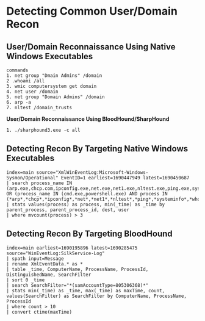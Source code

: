 # Detecting Common User/Domain Recon

## **User/Domain Reconnaissance Using Native Windows Executables**

```
commands
1. net group "Dmain Admins" /domain
2 .whoami /all
3. wmic computersystem get domain
4. net user /domain
5. net group "Domain Admins" /domain
6. arp -a
7. nltest /domain_trusts
```

**User/Domain Reconnaissance Using BloodHound/SharpHound**

```
1. ./sharphound3.exe -c all
```

## **Detecting Recon By Targeting Native Windows Executables**

```
index=main source="XmlWinEventLog:Microsoft-Windows-Sysmon/Operational" EventID=1 earliest=1690447949 latest=1690450687
| search process_name IN (arp.exe,chcp.com,ipconfig.exe,net.exe,net1.exe,nltest.exe,ping.exe,systeminfo.exe,whoami.exe) OR (process_name IN (cmd.exe,powershell.exe) AND process IN (*arp*,*chcp*,*ipconfig*,*net*,*net1*,*nltest*,*ping*,*systeminfo*,*whoami*))
| stats values(process) as process, min(_time) as _time by parent_process, parent_process_id, dest, user
| where mvcount(process) > 3
```

## **Detecting Recon By Targeting BloodHound**

```
index=main earliest=1690195896 latest=1690285475 source="WinEventLog:SilkService-Log"
| spath input=Message 
| rename XmlEventData.* as * 
| table _time, ComputerName, ProcessName, ProcessId, DistinguishedName, SearchFilter
| sort 0 _time
| search SearchFilter="*(samAccountType=805306368)*"
| stats min(_time) as _time, max(_time) as maxTime, count, values(SearchFilter) as SearchFilter by ComputerName, ProcessName, ProcessId
| where count > 10
| convert ctime(maxTime)
```

